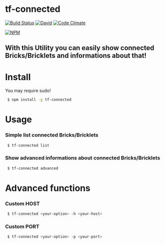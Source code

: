 # tf-connected
[![Build Status](https://travis-ci.org/fscherwi/tf-connected.svg)](https://travis-ci.org/fscherwi/tf-connected) [![David](https://david-dm.org/fscherwi/tf-connected.svg)](https://david-dm.org/fscherwi/tf-connected) [![Code Climate](https://codeclimate.com/github/fscherwi/tf-connected/badges/gpa.svg)](https://codeclimate.com/github/fscherwi/tf-connected)

[![NPM](https://nodei.co/npm/tf-connected.png)](https://npmjs.com/packages/tf-connected/)

## With this Utility you can  easily show connected Bricks/Bricklets and informations about that!
# Install
You may require sudo!

```bash
 $ npm install -g tf-connected
```

# Usage
### Simple list connected Bricks/Bricklets

```bash
 $ tf-connected list
```

### Show advanced informations about connected Bricks/Bricklets

```bash
 $ tf-connected advanced
```

# Advanced functions
### Custom HOST

```bash
 $ tf-connected <your-option> -h <your-host>
```

### Custom PORT

```bash
 $ tf-connected <your-option> -p <your-port>
```
